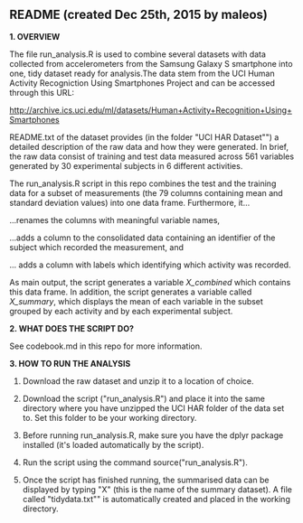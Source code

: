 README (created Dec 25th, 2015 by maleos)
-------------------------------------------------------------------

**1. OVERVIEW**

The file run_analysis.R is used to combine several datasets with data collected from accelerometers from the Samsung Galaxy S smartphone into one, tidy dataset ready for analysis.The data stem from the UCI Human Activity Recogniction Using Smartphones Project and can be accessed through this URL:

http://archive.ics.uci.edu/ml/datasets/Human+Activity+Recognition+Using+Smartphones

README.txt of the dataset provides (in the folder "UCI HAR Dataset"") a detailed description of the raw data and how they were generated. In brief, the raw data consist of training and test data measured across 561 variables generated by 30 experimental subjects in 6 different activities.

The run_analysis.R script in this repo combines the test and the training data for a subset of measurements (the 79 columns containing mean and standard deviation values) into one data frame. Furthermore, it...

...renames the columns with meaningful variable names,

...adds a column to the consolidated data containing an identifier of the subject which recorded the measurement, and

... adds a column with labels which identifying which activity was recorded.

As main output, the script generates a variable *X_combined* which contains this data frame. In addition, the script generates a variable called *X_summary*, which displays the mean of each variable in the subset grouped by each activity and by each experimental subject. 



**2. WHAT DOES THE SCRIPT DO?**

See codebook.md in this repo for more information. 



**3. HOW TO RUN THE ANALYSIS**

1. Download the raw dataset and unzip it to a location of choice. 

2. Download the script ("run_analysis.R") and place it into the same directory where you have unzipped the UCI HAR folder of the data set to. Set this folder to be your working directory.

3. Before running run_analysis.R, make sure you have the dplyr package installed (it's loaded automatically by the script). 

4. Run the script using the command source("run_analysis.R").

5. Once the script has finished running, the summarised data can be displayed by typing "X" (this is the name of the summary dataset). A file called "tidydata.txt"" is automatically created and placed in the working directory.

